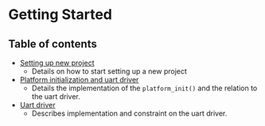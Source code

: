 <!--

Copyright 2022 Google LLC

Licensed under the Apache License, Version 2.0 (the "License");
you may not use this file except in compliance with the License.
You may obtain a copy of the License at

    https://www.apache.org/licenses/LICENSE-2.0

Unless required by applicable law or agreed to in writing, software
distributed under the License is distributed on an "AS IS" BASIS,
WITHOUT WARRANTIES OR CONDITIONS OF ANY KIND, either express or implied.
See the License for the specific language governing permissions and
limitations under the License.

-->

# Getting Started

## Table of contents
- [Setting up new project](01-setting-up-new-project.md)
  - Details on how to start setting up a new project
- [Platform initialization and uart driver](02-platform_init-and-uart-driver.md)
  - Details the implementation of the `platform_init()` and the relation to the uart driver.
- [Uart driver](03-uart-driver.md)
  - Describes implementation and constraint on the uart driver.
